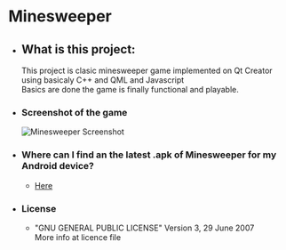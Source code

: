 <h1>Minesweeper</h1>
<ul>
<li><h2>What is this project:</h2>
  This project is clasic minesweeper game implemented on Qt Creator
	<br>using basicaly C++ and QML and Javascript
	<br>Basics are done the game is finally functional and playable.
<li><h3>Screenshot of the  game</h3>
<img src="https://raw.githubusercontent.com/GeorgeKirm/Minesweeper/master/GUI/icons/screenshot.jpg?token=AQAqJXQ22A4HoEC15jPthkjIrIrmDjTmks5XycbawA%3D%3D" alt="Minesweeper Screenshot">

<li><h3>Where can I find an the latest .apk of Minesweeper for my Android device?</h3>
<ul>
<li>
<a href="https://www.sendspace.com/file/wxvvdp">Here</a>
</li>
</ul>
<li><h3>License</h3>
<ul>
	<li>"GNU GENERAL PUBLIC LICENSE" Version 3, 29 June 2007
	<br>   More info at licence file
</ul>
</ul>
